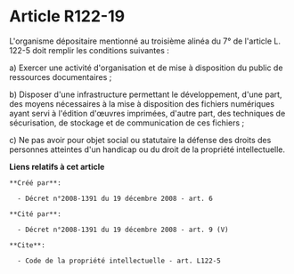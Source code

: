 # Article R122-19

L'organisme dépositaire mentionné au troisième alinéa du 7° de l'article L. 122-5 doit remplir les conditions suivantes : 

a) Exercer une activité d'organisation et de mise à disposition du public de ressources documentaires ; 

b) Disposer d'une infrastructure permettant le développement, d'une part, des moyens nécessaires à la mise à disposition des
fichiers numériques ayant servi à l'édition d'œuvres imprimées, d'autre part, des techniques de sécurisation, de stockage et
de communication de ces fichiers ; 

c) Ne pas avoir pour objet social ou statutaire la défense des droits des personnes atteintes d'un handicap ou du droit de la
propriété intellectuelle.

**Liens relatifs à cet article**

	**Créé par**:

	  - Décret n°2008-1391 du 19 décembre 2008 - art. 6

	**Cité par**:

	  - Décret n°2008-1391 du 19 décembre 2008 - art. 9 (V)

	**Cite**:

	  - Code de la propriété intellectuelle - art. L122-5
